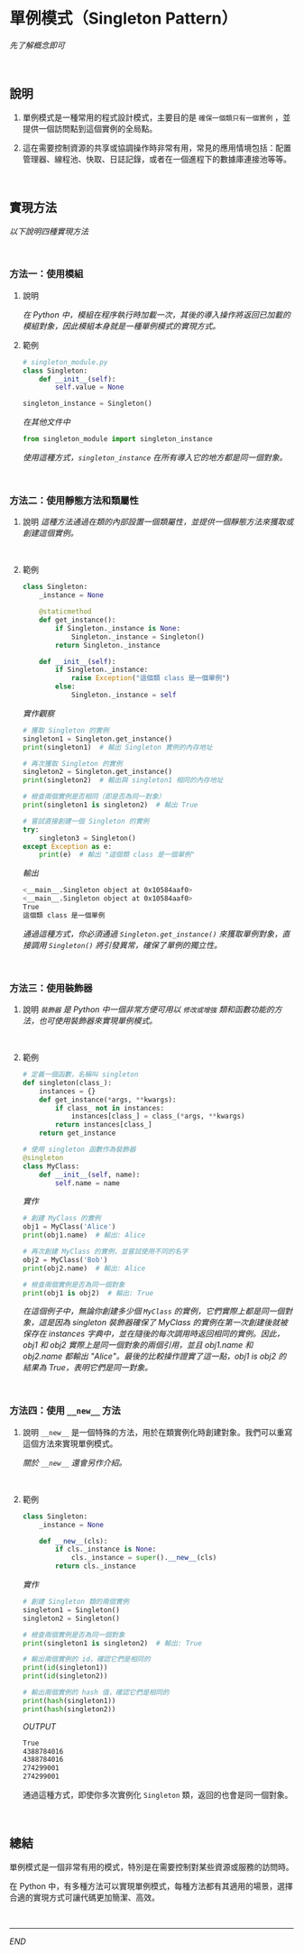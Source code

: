 # 單例模式（Singleton Pattern）

_先了解概念即可_

<br>

## 說明

1. 單例模式是一種常用的程式設計模式，主要目的是 `確保一個類只有一個實例` ，並提供一個訪問點到這個實例的全局點。

2. 這在需要控制資源的共享或協調操作時非常有用，常見的應用情境包括：配置管理器、線程池、快取、日誌記錄，或者在一個進程下的數據庫連接池等等。

<br>

## 實現方法

_以下說明四種實現方法_

<br>

### 方法一：使用模組

1. 說明

    _在 Python 中，模組在程序執行時加載一次，其後的導入操作將返回已加載的模組對象，因此模組本身就是一種單例模式的實現方式。_


2. 範例

    ```python
    # singleton_module.py
    class Singleton:
        def __init__(self):
            self.value = None

    singleton_instance = Singleton()
    ```

    _在其他文件中_
    ```python 
    from singleton_module import singleton_instance
    ```

    _使用這種方式，`singleton_instance` 在所有導入它的地方都是同一個對象。_

<br>

### 方法二：使用靜態方法和類屬性

1. 說明
    _這種方法通過在類的內部設置一個類屬性，並提供一個靜態方法來獲取或創建這個實例。_

<br>


2. 範例

    ```python
    class Singleton:
        _instance = None

        @staticmethod
        def get_instance():
            if Singleton._instance is None:
                Singleton._instance = Singleton()
            return Singleton._instance

        def __init__(self):
            if Singleton._instance:
                raise Exception("這個類 class 是一個單例")
            else:
                Singleton._instance = self
    ```
    _實作觀察_
    ```python
    # 獲取 Singleton 的實例
    singleton1 = Singleton.get_instance()
    print(singleton1)  # 輸出 Singleton 實例的內存地址

    # 再次獲取 Singleton 的實例
    singleton2 = Singleton.get_instance()
    print(singleton2)  # 輸出與 singleton1 相同的內存地址

    # 檢查兩個實例是否相同（即是否為同一對象）
    print(singleton1 is singleton2)  # 輸出 True

    # 嘗試直接創建一個 Singleton 的實例
    try:
        singleton3 = Singleton()
    except Exception as e:
        print(e)  # 輸出 "這個類 class 是一個單例"
    ```
    _輸出_
    ```bash
    <__main__.Singleton object at 0x10584aaf0>
    <__main__.Singleton object at 0x10584aaf0>
    True
    這個類 class 是一個單例
    ```

    _通過這種方式，你必須通過 `Singleton.get_instance()` 來獲取單例對象，直接調用 `Singleton()` 將引發異常，確保了單例的獨立性。_

<br>

### 方法三：使用裝飾器

1. 說明
    _`裝飾器` 是 Python 中一個非常方便可用以 `修改或增強` 類和函數功能的方法，也可使用裝飾器來實現單例模式。_

<br>

2. 範例
    ```python
    # 定義一個函數，名稱叫 singleton
    def singleton(class_):
        instances = {}
        def get_instance(*args, **kwargs):
            if class_ not in instances:
                instances[class_] = class_(*args, **kwargs)
            return instances[class_]
        return get_instance

    # 使用 singleton 函數作為裝飾器
    @singleton
    class MyClass:
        def __init__(self, name):
            self.name = name
    ```
    _實作_
    ```python
    # 創建 MyClass 的實例
    obj1 = MyClass('Alice')
    print(obj1.name)  # 輸出: Alice

    # 再次創建 MyClass 的實例，並嘗試使用不同的名字
    obj2 = MyClass('Bob')
    print(obj2.name)  # 輸出: Alice

    # 檢查兩個實例是否為同一個對象
    print(obj1 is obj2)  # 輸出: True
    ```

    _在這個例子中，無論你創建多少個 `MyClass` 的實例，它們實際上都是同一個對象，這是因為 singleton 裝飾器確保了 MyClass 的實例在第一次創建後就被保存在 instances 字典中，並在隨後的每次調用時返回相同的實例。因此，obj1 和 obj2 實際上是同一個對象的兩個引用，並且 obj1.name 和 obj2.name 都輸出 "Alice"。最後的比較操作證實了這一點，obj1 is obj2 的結果為 True，表明它們是同一對象。_


<br>

### 方法四：使用 `__new__` 方法

1. 說明
    `__new__` 是一個特殊的方法，用於在類實例化時創建對象。我們可以重寫這個方法來實現單例模式。

    _關於 `__new__` 還會另作介紹。_

<br>

2. 範例

    ```python
    class Singleton:
        _instance = None

        def __new__(cls):
            if cls._instance is None:
                cls._instance = super().__new__(cls)
            return cls._instance
    ```
    _實作_
    ```python
    # 創建 Singleton 類的兩個實例
    singleton1 = Singleton()
    singleton2 = Singleton()

    # 檢查兩個實例是否為同一個對象
    print(singleton1 is singleton2)  # 輸出: True

    # 輸出兩個實例的 id，確認它們是相同的
    print(id(singleton1)) 
    print(id(singleton2)) 

    # 輸出兩個實例的 hash 值，確認它們是相同的
    print(hash(singleton1))
    print(hash(singleton2))
    ```
    _OUTPUT_
    ```bash
    True
    4388784016
    4388784016
    274299001
    274299001
    ```

    通過這種方式，即使你多次實例化 `Singleton` 類，返回的也會是同一個對象。

<br>

## 總結

單例模式是一個非常有用的模式，特別是在需要控制對某些資源或服務的訪問時。

在 Python 中，有多種方法可以實現單例模式，每種方法都有其適用的場景，選擇合適的實現方式可讓代碼更加簡潔、高效。

<br>

---

_END_